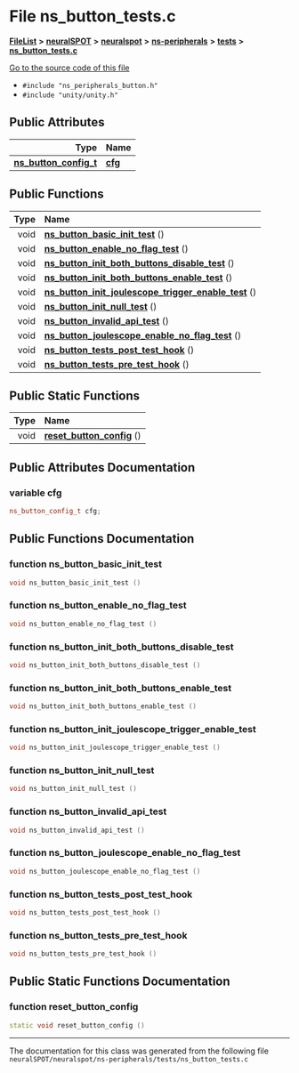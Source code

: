 

# File ns\_button\_tests.c



[**FileList**](files.md) **>** [**neuralSPOT**](dir_75594cce7c7773aa3cb253214bf56510.md) **>** [**neuralspot**](dir_b737d82f35ec218ac5a7ef4105db9c0e.md) **>** [**ns-peripherals**](dir_62cbd78784261bb0d09981988628a167.md) **>** [**tests**](dir_212d9119d40fadcef4edfdca97975f2d.md) **>** [**ns\_button\_tests.c**](ns__button__tests_8c.md)

[Go to the source code of this file](ns__button__tests_8c_source.md)



* `#include "ns_peripherals_button.h"`
* `#include "unity/unity.h"`





















## Public Attributes

| Type | Name |
| ---: | :--- |
|  [**ns\_button\_config\_t**](structns__button__config__t.md) | [**cfg**](#variable-cfg)  <br> |
















## Public Functions

| Type | Name |
| ---: | :--- |
|  void | [**ns\_button\_basic\_init\_test**](#function-ns_button_basic_init_test) () <br> |
|  void | [**ns\_button\_enable\_no\_flag\_test**](#function-ns_button_enable_no_flag_test) () <br> |
|  void | [**ns\_button\_init\_both\_buttons\_disable\_test**](#function-ns_button_init_both_buttons_disable_test) () <br> |
|  void | [**ns\_button\_init\_both\_buttons\_enable\_test**](#function-ns_button_init_both_buttons_enable_test) () <br> |
|  void | [**ns\_button\_init\_joulescope\_trigger\_enable\_test**](#function-ns_button_init_joulescope_trigger_enable_test) () <br> |
|  void | [**ns\_button\_init\_null\_test**](#function-ns_button_init_null_test) () <br> |
|  void | [**ns\_button\_invalid\_api\_test**](#function-ns_button_invalid_api_test) () <br> |
|  void | [**ns\_button\_joulescope\_enable\_no\_flag\_test**](#function-ns_button_joulescope_enable_no_flag_test) () <br> |
|  void | [**ns\_button\_tests\_post\_test\_hook**](#function-ns_button_tests_post_test_hook) () <br> |
|  void | [**ns\_button\_tests\_pre\_test\_hook**](#function-ns_button_tests_pre_test_hook) () <br> |


## Public Static Functions

| Type | Name |
| ---: | :--- |
|  void | [**reset\_button\_config**](#function-reset_button_config) () <br> |


























## Public Attributes Documentation




### variable cfg 

```C++
ns_button_config_t cfg;
```



## Public Functions Documentation




### function ns\_button\_basic\_init\_test 

```C++
void ns_button_basic_init_test () 
```






### function ns\_button\_enable\_no\_flag\_test 

```C++
void ns_button_enable_no_flag_test () 
```






### function ns\_button\_init\_both\_buttons\_disable\_test 

```C++
void ns_button_init_both_buttons_disable_test () 
```






### function ns\_button\_init\_both\_buttons\_enable\_test 

```C++
void ns_button_init_both_buttons_enable_test () 
```






### function ns\_button\_init\_joulescope\_trigger\_enable\_test 

```C++
void ns_button_init_joulescope_trigger_enable_test () 
```






### function ns\_button\_init\_null\_test 

```C++
void ns_button_init_null_test () 
```






### function ns\_button\_invalid\_api\_test 

```C++
void ns_button_invalid_api_test () 
```






### function ns\_button\_joulescope\_enable\_no\_flag\_test 

```C++
void ns_button_joulescope_enable_no_flag_test () 
```






### function ns\_button\_tests\_post\_test\_hook 

```C++
void ns_button_tests_post_test_hook () 
```






### function ns\_button\_tests\_pre\_test\_hook 

```C++
void ns_button_tests_pre_test_hook () 
```



## Public Static Functions Documentation




### function reset\_button\_config 

```C++
static void reset_button_config () 
```




------------------------------
The documentation for this class was generated from the following file `neuralSPOT/neuralspot/ns-peripherals/tests/ns_button_tests.c`

